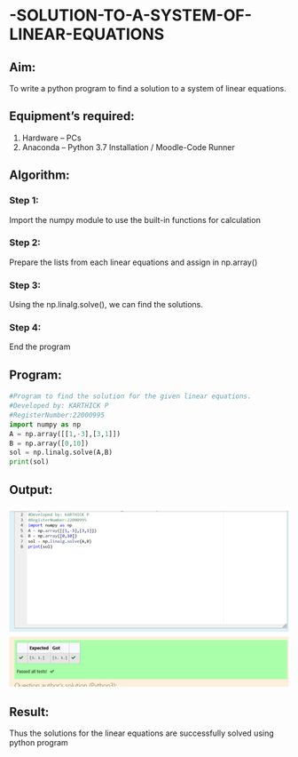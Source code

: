 # -SOLUTION-TO-A-SYSTEM-OF-LINEAR-EQUATIONS
## Aim:
To write a python program to find a solution to a system of linear equations.
## Equipment’s required:
1. 	Hardware – PCs
2. 	Anaconda – Python 3.7 Installation / Moodle-Code Runner
## Algorithm:
### Step 1: 
Import the numpy module to use the built-in functions for calculation
### Step 2: 
Prepare the lists from each linear equations and assign in np.array()
### Step 3: 
Using the np.linalg.solve(), we can find the solutions.
### Step 4: 
End the program
## Program:
```python
#Program to find the solution for the given linear equations.
#Developed by: KARTHICK P
#RegisterNumber:22000995
import numpy as np
A = np.array([[1,-3],[3,1]])
B = np.array([0,10])
sol = np.linalg.solve(A,B)
print(sol)
```
## Output:
![output](./Screenshot%202023-01-19%20at%2018-23-50%20Exp%20-01-CR-%20Solving%20System%20of%20linear%20equations%20Attempt%20review.png)
## Result: 
Thus the solutions for the linear equations are successfully solved using python program

